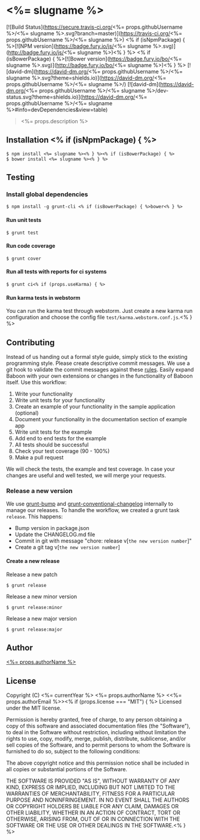 # <%= slugname %>
[![Build Status](https://secure.travis-ci.org/<%= props.githubUsername %>/<%= slugname %>.svg?branch=master)](https://travis-ci.org/<%= props.githubUsername %>/<%= slugname %>)
<% if (isNpmPackage) { %>[![NPM version](https://badge.fury.io/js/<%= slugname %>.svg)](http://badge.fury.io/js/<%= slugname %>)<% } %>
<% if (isBowerPackage) { %>[![Bower version](https://badge.fury.io/bo/<%= slugname %>.svg)](http://badge.fury.io/bo/<%= slugname %>)<% } %>
[![david-dm](https://david-dm.org/<%= props.githubUsername %>/<%= slugname %>.svg?theme=shields.io)](https://david-dm.org/<%= props.githubUsername %>/<%= slugname %>/)
[![david-dm](https://david-dm.org/<%= props.githubUsername %>/<%= slugname %>/dev-status.svg?theme=shields.io)](https://david-dm.org/<%= props.githubUsername %>/<%= slugname %>#info=devDependencies&view=table)

> <%= props.description %>

## Installation <% if (isNpmPackage) { %>
    $ npm install <%= slugname %><% } %><% if (isBowerPackage) { %>
    $ bower install <%= slugname %><% } %>

## Testing
### Install global dependencies

    $ npm install -g grunt-cli <% if (isBowerPackage) { %>bower<% } %>

#### Run unit tests

    $ grunt test

#### Run code coverage

    $ grunt cover

#### Run all tests with reports for ci systems

    $ grunt ci<% if (props.useKarma) { %>

#### Run karma tests in webstorm
You can run the karma test through webstorm. Just create a new karma run configuration and choose the config file `test/karma.webstorm.conf.js`.<% } %>

## Contributing
Instead of us handing out a formal style guide, simply stick to the existing programming style. Please create descriptive commit messages.
We use a git hook to validate the commit messages against these [rules](https://docs.google.com/document/d/1QrDFcIiPjSLDn3EL15IJygNPiHORgU1_OOAqWjiDU5Y/edit#heading=h.uyo6cb12dt6w).
Easily expand Baboon with your own extensions or changes in the functionality of Baboon itself. Use this workflow:

1. Write your functionality
2. Write unit tests for your functionality
3. Create an example of your functionality in the sample application (optional)
4. Document your functionality in the documentation section of example app
5. Write unit tests for the example
6. Add end to end tests for the example
7. All tests should be successful
8. Check your test coverage (90 - 100%)
9. Make a pull request

We will check the tests, the example and test coverage. In case your changes are useful and well tested, we will merge your requests.

### Release a new version
We use [grunt-bump](https://github.com/vojtajina/grunt-bump) and [grunt-conventional-changelog](https://github.com/btford/grunt-conventional-changelog) internally to manage our releases.
To handle the workflow, we created a grunt task `release`. This happens:

* Bump version in package.json
* Update the CHANGELOG.md file
* Commit in git with message "chore: release v[`the new version number`]"
* Create a git tag v[`the new version number`]

#### Create a new release
Release a new patch

    $ grunt release

Release a new minor version

    $ grunt release:minor

Release a new major version

    $ grunt release:major

## Author
[<%= props.authorName %>](<%= props.authorUrl %>)

## License
Copyright (C) <%= currentYear %> <%= props.authorName %> <<%= props.authorEmail %>><% if (props.license === "MIT") { %>
Licensed under the MIT license.

Permission is hereby granted, free of charge, to any person obtaining a copy
of this software and associated documentation files (the "Software"), to deal
in the Software without restriction, including without limitation the rights
to use, copy, modify, merge, publish, distribute, sublicense, and/or sell
copies of the Software, and to permit persons to whom the Software is
furnished to do so, subject to the following conditions:

The above copyright notice and this permission notice shall be included in
all copies or substantial portions of the Software.

THE SOFTWARE IS PROVIDED "AS IS", WITHOUT WARRANTY OF ANY KIND, EXPRESS OR
IMPLIED, INCLUDING BUT NOT LIMITED TO THE WARRANTIES OF MERCHANTABILITY,
FITNESS FOR A PARTICULAR PURPOSE AND NONINFRINGEMENT. IN NO EVENT SHALL THE
AUTHORS OR COPYRIGHT HOLDERS BE LIABLE FOR ANY CLAIM, DAMAGES OR OTHER
LIABILITY, WHETHER IN AN ACTION OF CONTRACT, TORT OR OTHERWISE, ARISING FROM,
OUT OF OR IN CONNECTION WITH THE SOFTWARE OR THE USE OR OTHER DEALINGS IN
THE SOFTWARE.<% } %>
